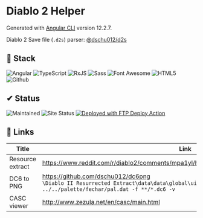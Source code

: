 # Diablo 2 Helper

Generated with [Angular CLI](https://github.com/angular/angular-cli) version 12.2.7.

Diablo 2 Save file (`.d2s`) parser: [@dschu012/d2s](https://www.npmjs.com/package/@dschu012/d2s)

## 💾 Stack
<img alt="Angular" src="https://img.shields.io/badge/Angular-DD0031?style=for-the-badge&logo=angular&logoColor=white">&nbsp;<!--
--><img alt="TypeScript" src="https://img.shields.io/badge/TypeScript-007ACC?style=for-the-badge&logo=typescript&logoColor=white">&nbsp;<!--
--><img alt="RxJS" src="https://img.shields.io/badge/RxJS-a0147b?style=for-the-badge&logo=reactivex&logoColor=white">&nbsp;<!--
--><img alt="Sass" src="https://img.shields.io/badge/Sass-BF4080?&style=for-the-badge&logo=Sass&logoColor=white">&nbsp;<!--
--><img alt="Font Awesome" src="https://img.shields.io/badge/Fontawesome-228BE6?style=for-the-badge&logo=fontawesome&logoColor=white">&nbsp;<!--
--><img alt="HTML5" src="https://img.shields.io/badge/HTML5-E34F26?style=for-the-badge&logo=html5&logoColor=white">&nbsp;<!--
--><img alt="Github" src="https://img.shields.io/badge/Github-24292F?&style=for-the-badge&logo=Github&logoColor=white">

## ✔ Status
<img alt="Maintained" src="https://img.shields.io/badge/Maintained%3F-yes-green.svg?style=for-the-badge">&nbsp;<img alt="Site Status" src="https://img.shields.io/website-up-down-green-red/https/diablo2helper.cerbrus.nl.svg?style=for-the-badge">&nbsp;<a href="https://github.com/SamKirkland/FTP-Deploy-Action"><img alt="Deployed with FTP Deploy Action" src="https://img.shields.io/badge/Deployed With-FTP DEPLOY ACTION-0077b6?style=for-the-badge"></a>

<!--
Icons:
https://github.com/simple-icons/simple-icons/blob/develop/slugs.md
-->

## 🔗 Links

| Title            | Link |
|------------------|------|
| Resource extract |https://www.reddit.com/r/diablo2/comments/mpa1yl/how_to_extract_item_textures_from_d2r_alpha/|
| DC6 to PNG       |https://github.com/dschu012/dc6png <br/>`\Diablo II Resurrected Extract\data\data\global\ui\frontend> dc6png -p ../../palette/fechar/pal.dat -f **/*.dc6 -v`|
| CASC viewer      |http://www.zezula.net/en/casc/main.html|
